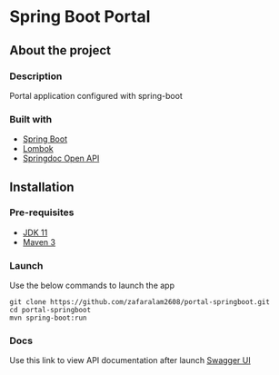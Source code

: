 # Spring Boot Portal

## About the project

### Description
Portal application configured with spring-boot

### Built with
* [Spring Boot](https://spring.io/projects/spring-boot/)
* [Lombok](https://projectlombok.org/)
* [Springdoc Open API](https://springdoc.org/)

## Installation

### Pre-requisites
* [JDK 11](https://www.oracle.com/in/java/technologies/javase/jdk11-archive-downloads.html)
* [Maven 3](https://maven.apache.org/download.cgi)

### Launch
Use the below commands to launch the app
```
git clone https://github.com/zafaralam2608/portal-springboot.git
cd portal-springboot
mvn spring-boot:run
```

### Docs
Use this link to view API documentation after launch
[Swagger UI](http://localhost:8080/swagger-ui/index.html)
